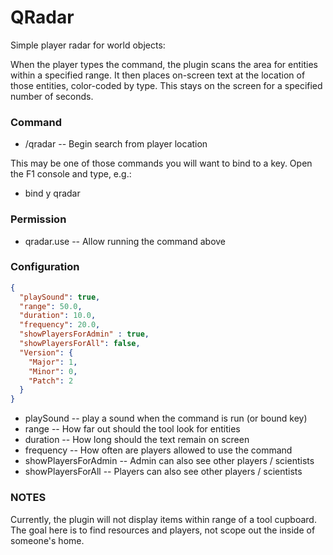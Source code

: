 # QRadar

Simple player radar for world objects:

When the player types the command, the plugin scans the area for entities within a specified range.  It then places on-screen text at the location of those entities, color-coded by type.  This stays on the screen for a specified number of seconds.

### Command

 - /qradar -- Begin search from player location

 This may be one of those commands you will want to bind to a key.  Open the F1 console and type, e.g.:

  - bind y qradar

### Permission

 - qradar.use -- Allow running the command above

### Configuration
```json
{
  "playSound": true,
  "range": 50.0,
  "duration": 10.0,
  "frequency": 20.0,
  "showPlayersForAdmin" : true,
  "showPlayersForAll": false,
  "Version": {
    "Major": 1,
    "Minor": 0,
    "Patch": 2
  }
}
```

 - playSound -- play a sound when the command is run (or bound key)
 - range -- How far out should the tool look for entities
 - duration -- How long should the text remain on screen
 - frequency -- How often are players allowed to use the command
 - showPlayersForAdmin -- Admin can also see other players / scientists
 - showPlayersForAll -- Players can also see other players / scientists

### NOTES

Currently, the plugin will not display items within range of a tool cupboard.  The goal here is to find resources and players, not scope out the inside of someone's home.

